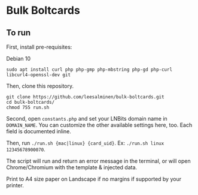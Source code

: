 # Bulk Boltcards

## To run

First, install pre-requisites:

Debian 10

```
sudo apt install curl php php-gmp php-mbstring php-gd php-curl libcurl4-openssl-dev git
```

Then, clone this repository.

```
git clone https://github.com/leesalminen/bulk-boltcards.git
cd bulk-boltcards/
chmod 755 run.sh
```

Second, open `constants.php` and set your LNBits domain name in `DOMAIN_NAME`. You can customize the other available settings here, too. Each field is documented inline.

Then, run `./run.sh {mac|linux} {card_uid}`. Ex: `./run.sh linux 12345678900070`.

The script will run and return an error message in the terminal, or will open Chrome/Chromium with the template & injected data.

Print to A4 size paper on Landscape if no margins if supported by your printer. 
